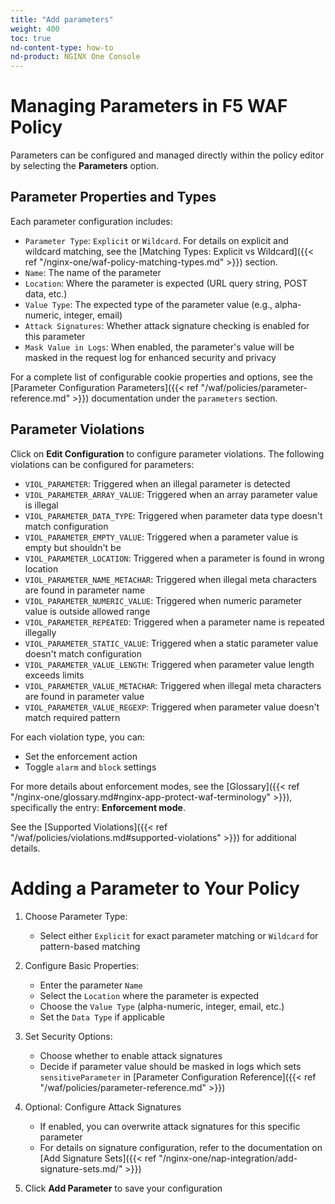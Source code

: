 ```yaml
---
title: "Add parameters"
weight: 400
toc: true
nd-content-type: how-to
nd-product: NGINX One Console
---
```


# Managing Parameters in F5 WAF Policy
Parameters can be configured and managed directly within the policy editor by selecting the **Parameters** option.

## Parameter Properties and Types
Each parameter configuration includes:
- `Parameter Type`: `Explicit` or `Wildcard`. For details on explicit and wildcard matching, see the [Matching Types: Explicit vs Wildcard]({{< ref "/nginx-one/waf-policy-matching-types.md" >}}) section.
- `Name`: The name of the parameter
- `Location`: Where the parameter is expected (URL query string, POST data, etc.)
- `Value Type`: The expected type of the parameter value (e.g., alpha-numeric, integer, email)
- `Attack Signatures`: Whether attack signature checking is enabled for this parameter
- `Mask Value in Logs`: When enabled, the parameter's value will be masked in the request log for enhanced security and privacy


For a complete list of configurable cookie properties and options, see the [Parameter Configuration Parameters]({{< ref "/waf/policies/parameter-reference.md" >}}) documentation under the `parameters` section.

## Parameter Violations
Click on **Edit Configuration** to configure parameter violations. The following violations can be configured for parameters:

- `VIOL_PARAMETER`: Triggered when an illegal parameter is detected
- `VIOL_PARAMETER_ARRAY_VALUE`: Triggered when an array parameter value is illegal
- `VIOL_PARAMETER_DATA_TYPE`: Triggered when parameter data type doesn't match configuration
- `VIOL_PARAMETER_EMPTY_VALUE`: Triggered when a parameter value is empty but shouldn't be
- `VIOL_PARAMETER_LOCATION`: Triggered when a parameter is found in wrong location
- `VIOL_PARAMETER_NAME_METACHAR`: Triggered when illegal meta characters are found in parameter name
- `VIOL_PARAMETER_NUMERIC_VALUE`: Triggered when numeric parameter value is outside allowed range
- `VIOL_PARAMETER_REPEATED`: Triggered when a parameter name is repeated illegally
- `VIOL_PARAMETER_STATIC_VALUE`: Triggered when a static parameter value doesn't match configuration
- `VIOL_PARAMETER_VALUE_LENGTH`: Triggered when parameter value length exceeds limits
- `VIOL_PARAMETER_VALUE_METACHAR`: Triggered when illegal meta characters are found in parameter value
- `VIOL_PARAMETER_VALUE_REGEXP`: Triggered when parameter value doesn't match required pattern

For each violation type, you can:
- Set the enforcement action
- Toggle `alarm` and `block` settings

For more details about enforcement modes, see the [Glossary]({{< ref "/nginx-one/glossary.md#nginx-app-protect-waf-terminology" >}}), specifically the entry: **Enforcement mode**.

See the [Supported Violations]({{< ref "/waf/policies/violations.md#supported-violations" >}}) for additional details.

# Adding a Parameter to Your Policy

1. Choose Parameter Type:
   - Select either `Explicit` for exact parameter matching or `Wildcard` for pattern-based matching

1. Configure Basic Properties:
   - Enter the parameter `Name`
   - Select the `Location` where the parameter is expected
   - Choose the `Value Type` (alpha-numeric, integer, email, etc.)
   - Set the `Data Type` if applicable

1. Set Security Options:
   - Choose whether to enable attack signatures
   - Decide if parameter value should be masked in logs which sets `sensitiveParameter` in [Parameter Configuration Reference]({{< ref "/waf/policies/parameter-reference.md" >}})

1. Optional: Configure Attack Signatures
   - If enabled, you can overwrite attack signatures for this specific parameter
   - For details on signature configuration, refer to the documentation on [Add Signature Sets]({{< ref "/nginx-one/nap-integration/add-signature-sets.md/" >}})

1. Click **Add Parameter** to save your configuration
